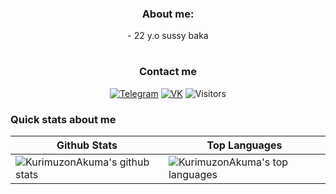 <h3 align="center">About me:</h3>
<p align="center">
- 22 y.o sussy baka
</p>
<h1></h1>
<h3 align="center">Contact me</h3>
<p align="center">
<a href="https://t.me/KurimuzonAkuma"><img alt="Telegram" src="https://img.shields.io/badge/-Telegram-1a1b27?style=flat&logo=telegram"></a>
<a href="https://vk.me/KurimuzonAkuma"><img alt="VK" src="https://img.shields.io/badge/-VK-1a1b27?style=flat&logo=VK&logoColor=0077FF"></a>
<img alt="Visitors" src="https://visitor-badge.glitch.me/badge?page_id=KurimuzonAkuma">
</p>

### Quick stats about me
| Github Stats | Top Languages |
| --- | --- |
| ![KurimuzonAkuma's github stats](https://github-readme-stats.vercel.app/api?username=KurimuzonAkuma&show_icons=true&title_color=f6c32c&icon_color=f6c32c&text_color=9f9f9f&bg_color=151515&count_private=true) | ![KurimuzonAkuma's top languages](https://github-readme-stats.vercel.app/api/top-langs/?username=KurimuzonAkuma&show_icons=true&title_color=f6c32c&icon_color=f6c32c&text_color=9f9f9f&bg_color=151515&count_private=true&layout=compact) |
